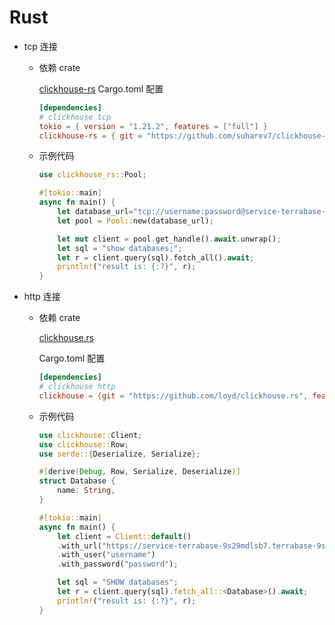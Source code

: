 # Rust

* tcp 连接

  * 依赖 crate
  
    [clickhouse-rs](https://github.com/suharev7/clickhouse-rs)
    Cargo.toml 配置
  
    ```toml
    [dependencies]
    # clickhouse tcp
    tokio = { version = "1.21.2", features = ["full"] }
    clickhouse-rs = { git = "https://github.com/suharev7/clickhouse-rs", features = ["default"]}
    ```

  * 示例代码
  
    ```rust
    use clickhouse_rs::Pool;

    #[tokio::main]
    async fn main() {
        let database_url="tcp://username:password@service-terrabase-9s29mdlsb7.terrabase-9s2mdsb-hb-public.jvessel2.jdcloud.com:9000?compression=lz4".to_string();
        let pool = Pool::new(database_url);
    
        let mut client = pool.get_handle().await.unwrap();
        let sql = "show databases;";
        let r = client.query(sql).fetch_all().await;
        println!("result is: {:?}", r);
    }

    ```

* http 连接

  * 依赖 crate
    
    [clickhouse.rs](https://github.com/loyd/clickhouse.rs)

    Cargo.toml 配置

    ```toml
    [dependencies]
    # clickhouse http
    clickhouse = {git = "https://github.com/loyd/clickhouse.rs", features = ["test-util"]}
    ```

  * 示例代码

    ```rust
    use clickhouse::Client;
    use clickhouse::Row;
    use serde::{Deserialize, Serialize};
    
    #[derive(Debug, Row, Serialize, Deserialize)]
    struct Database {
        name: String,
    }
    
    #[tokio::main]
    async fn main() {
        let client = Client::default()
        .with_url("https://service-terrabase-9s29mdlsb7.terrabase-9sdlb7-hb-public.jvessel2.jdcloud.com:8123")
        .with_user("username")
        .with_password("password");
    
        let sql = "SHOW databases";
        let r = client.query(sql).fetch_all::<Database>().await;
        println!("result is: {:?}", r);
    }
    ```